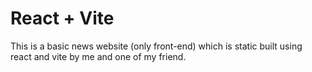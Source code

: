 # React + Vite

This is a basic news website (only front-end) which is static built using react and vite by me and one of my friend.


